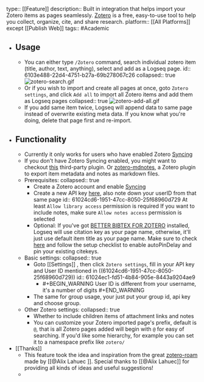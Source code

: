 type:: [[Feature]]
description:: Built in integration that helps import your Zotero items as pages seamlessly. [Zotero](https://www.zotero.org/) is a free, easy-to-use tool to help you collect, organize, cite, and share research.
platform:: [[All Platforms]] except [[Publish Web]]
tags:: #Academic

- ## Usage
	- You can either type `/Zotero` command, search individual zotero item (title, author, text, anything), select and add as a Logseq page.
	   id:: 6103e488-22d4-4751-b27a-69b278067c26
	  collapsed:: true
	  ![zotero-search.gif](../assets/zotero-search_1627554650388_0.gif)
	- Or if you wish to import and create all pages at once, goto `Zotero settings`, and click `Add all` to import all Zotero items and add them as Logseq pages
	  collapsed:: true
	  ![zotero-add-all.gif](../assets/zotero-add-all_1627558378327_0.gif)
	- If you add same item twice, Logseq will append data to same page instead of overwrite existing meta data. If you know what you're doing, delete that page first and re-import.
- ## Functionality
	- Currently it only works for users who have enabled Zotero [Syncing](https://www.zotero.org/support/sync)
	- If you don't have Zotero Syncing enabled, you might want to checkout [this](https://github.com/sawhney17/logseq-citation-manager/) third-party plugin. Or [zotero-mdnotes](https://argentinaos.com/zotero-mdnotes/), a Zotero plugin to export item metadata and notes as markdown files.
	- Prerequisites:
	  collapsed:: true
		- Create a Zotero account and enable [Syncing](https://www.zotero.org/support/sync)
		- Create a new API key [here](https://www.zotero.org/settings/keys), also note down your userID from that same page
		  id:: 61024cd6-1951-47cc-8050-25f68960d729
		  At least `Allow library access` permission is required
		  If you want to include notes, make sure `Allow notes access` permission is selected
		- Optional:
		  If you've got [BETTER BIBTEX FOR ZOTERO](https://retorque.re/zotero-better-bibtex/installation) installed, Logseq will use citation key as your page name, otherwise, it'll just use default item title as your page name.
		  Make sure to check [here](https://alix-lahuec.gitbook.io/zotero-roam/getting-started/prereqs) and follow the setup checklist to enable autoPinDelay and pin your existing citekeys.
	- Basic settings:
	  collapsed:: true
		- Goto [[Settings]] , then click `Zotero settings`, fill in your API key and User ID mentioned in ((61024cd6-1951-47cc-8050-25f68960d729))
		  id:: 61024ec1-fd51-4b84-905e-8443a9204ae9
			- #+BEGIN_WARNING
			  User ID is different from your username, it's a number of digits
			  #+END_WARNING
		- The same for group usage, your just put your group id, api key and choose group.
	- Other Zotero settings:
	  collapsed:: true
		- Whether to include children items of attachment links and notes
		- You can customize your Zotero imported page's prefix, default is `@`, that is all Zotero pages added will begin with `@` for easy of searching. If you'd like some hierarchy, for example you can set it to a namespace prefix like `zotero/`
- [[Thanks]]
	- This feature took the idea and inspiration from the great [zotero-roam](https://alix-lahuec.gitbook.io/zotero-roam/) made by [[@Alix Lahuec ]]. Special thanks to [[@Alix Lahuec]] for providing all kinds of ideas and useful suggestions!
	-